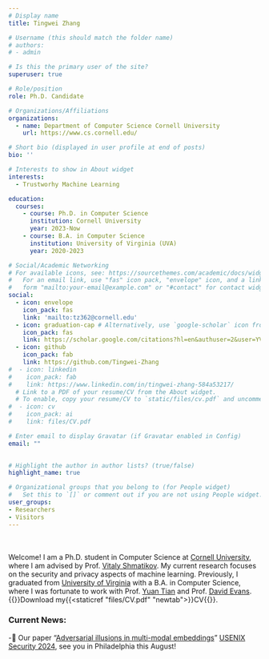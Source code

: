```yaml
---
# Display name
title: Tingwei Zhang

# Username (this should match the folder name)
# authors:
# - admin

# Is this the primary user of the site?
superuser: true

# Role/position
role: Ph.D. Candidate

# Organizations/Affiliations
organizations:
  - name: Department of Computer Science Cornell University
    url: https://www.cs.cornell.edu/

# Short bio (displayed in user profile at end of posts)
bio: ''

# Interests to show in About widget
interests:
  - Trustworhy Machine Learning

education:
  courses:
    - course: Ph.D. in Computer Science
      institution: Cornell University
      year: 2023-Now
    - course: B.A. in Computer Science
      institution: University of Virginia (UVA)
      year: 2020-2023

# Social/Academic Networking
# For available icons, see: https://sourcethemes.com/academic/docs/widgets/#icons
#   For an email link, use "fas" icon pack, "envelope" icon, and a link in the
#   form "mailto:your-email@example.com" or "#contact" for contact widget.
social:
  - icon: envelope
    icon_pack: fas
    link: 'mailto:tz362@cornell.edu'
  - icon: graduation-cap # Alternatively, use `google-scholar` icon from `ai` icon pack
    icon_pack: fas
    link: https://scholar.google.com/citations?hl=en&authuser=2&user=YVJJz9cAAAAJ
  - icon: github
    icon_pack: fab
    link: https://github.com/Tingwei-Zhang
#  - icon: linkedin
#    icon_pack: fab
#    link: https://www.linkedin.com/in/tingwei-zhang-584a53217/
  # Link to a PDF of your resume/CV from the About widget.
  # To enable, copy your resume/CV to `static/files/cv.pdf` and uncomment the lines below.  
#  - icon: cv
#    icon_pack: ai
#    link: files/CV.pdf

# Enter email to display Gravatar (if Gravatar enabled in Config)
email: ""
  

# Highlight the author in author lists? (true/false)
highlight_name: true

# Organizational groups that you belong to (for People widget)
#   Set this to `[]` or comment out if you are not using People widget.  
user_groups:
- Researchers
- Visitors
---
```


</br ></br > Welcome! I am a Ph.D. student in Computer Science at <a  href="https://www.cornell.edu/"  target="_blank">Cornell University</a>, where I am advised by Prof. <a  href="https://www.cs.cornell.edu/~shmat/"  target="_blank">Vitaly Shmatikov</a>. My current research focuses on the security and privacy aspects of machine learning. Previously, I graduated from <a  href="https://www.virginia.edu/"  target="_blank">University of Virginia</a> with a B.A. in Computer Science, where I was fortunate to work with Prof. <a  href="https://www.ytian.info/"  target="_blank">Yuan Tian</a> and Prof. <a  href="https://www.cs.virginia.edu/~evans/"  target="_blank">David Evans</a>.  {{<icon name="download" pack="fas">}}Download my{{<staticref "files/CV.pdf" "newtab">}}CV{{</staticref>}}. 

### Current News:
-📌 Our paper “[Adversarial illusions in multi-modal embeddings](https://arxiv.org/abs/2308.11804)”  [USENIX Security 2024](https://www.usenix.org/conference/usenixsecurity24/winter-accepted-papers), see you in Philadelphia this August!

